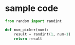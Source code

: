 # sample code

```python
from random import randint

def num_picker(num):
	result = randint(1, num+1)
	return result
```
